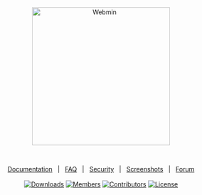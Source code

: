 &nbsp;
<p align="center"><img src="https://user-images.githubusercontent.com/4426533/218263860-f7baf9d6-cb19-4ddc-86dc-ac1b7a3c3a8a.png" alt="Webmin" width="310px"></p>
&nbsp;
<p align="center"> <a href="https://webmin.com/docs/" target="_blank">Documentation</a> &nbsp;&nbsp;|&nbsp;&nbsp; <a href="https://webmin.com/faq/" target="_blank">FAQ</a> &nbsp;&nbsp;|&nbsp;&nbsp; <a href="https://webmin.com/security/" target="_blank">Security</a> &nbsp;&nbsp;|&nbsp;&nbsp; <a href="https://webmin.com/screenshots/" target="_blank">Screenshots</a>&nbsp;&nbsp;&nbsp;|&nbsp;&nbsp; <a href="https://forum.virtualmin.com/c/webmin/12" target="_blank">Forum</a> <br><br> <a href="https://webmin.com/"><img src="https://img.shields.io/badge/downloads-25M+-brightgreen.svg" alt="Downloads"></a> <a href="https://github.com/webmin/webmin/network/members"><img src="https://img.shields.io/github/forks/webmin/webmin" alt="Members"></a> <a href="https://github.com/webmin/webmin/contributors/"><img src="https://img.shields.io/github/contributors/webmin/webmin" alt="Contributors"></a> <a  href="https://github.com/webmin/webmin/blob/master/LICENCE"><img src="https://img.shields.io/github/license/webmin/webmin" alt="License"></a> </p>
&nbsp;

